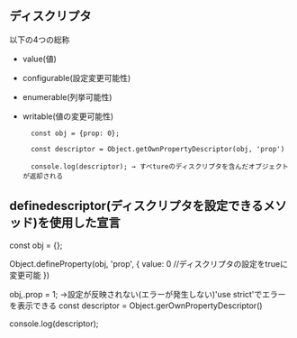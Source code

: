 ## ディスクリプタ
以下の4つの総称

- value(値)
- configurable(設定変更可能性)
- enumerable(列挙可能性)
- writable(値の変更可能性)

        const obj = {prop: 0};
        
        const descriptor = Object.getOwnPropertyDescriptor(obj, 'prop')
        
        console.log(descriptor); → すべtureのディスクリプタを含んだオブジェクトが返却される

## definedescriptor(ディスクリプタを設定できるメソッド)を使用した宣言

const obj = {};

Object.defineProperty(obj, 'prop', {
  value: 0
  //ディスクリプタの設定をtrueに変更可能
})

obj,.prop = 1; →設定が反映されない(エラーが発生しない)'use strict'でエラーを表示できる
const descriptor = Object.gerOwnPropertyDescriptor()

console.log(descriptor);

